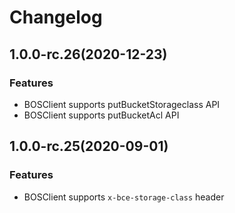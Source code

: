 # Changelog

## 1.0.0-rc.26(2020-12-23)

### Features
- BOSClient supports putBucketStorageclass API
- BOSClient supports putBucketAcl API


## 1.0.0-rc.25(2020-09-01)

### Features
- BOSClient supports `x-bce-storage-class` header